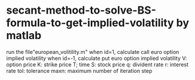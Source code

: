 # secant-method-to-solve-BS-formula-to-get-implied-volatility by matlab
run the file"european_volitility.m"
when id=1, calculate call euro option implied volatility
when id=-1, calculate put euro option implied volatility
V: option price
K: strike price
T; time
S: stock price
q: divident rate
r: interest rate
tol: tolerance
maxn: maximum number of iteration step
